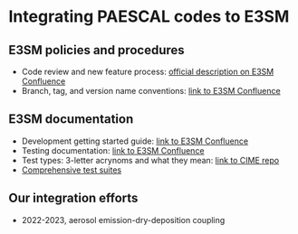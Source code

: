 # Integrating PAESCAL codes to E3SM

## E3SM policies and procedures

- Code review and new feature process: [official description on E3SM Confluence](https://acme-climate.atlassian.net/wiki/spaces/DOC/pages/3438608385/E3SM+Code+Review+and+New+Feature+Process)
- Branch, tag, and version name conventions: [link to E3SM Confluence](https://acme-climate.atlassian.net/wiki/spaces/DOC/pages/2523172/Branch+Tag+and+Version+name+conventions)

## E3SM documentation

- Development getting started guide: [link to E3SM Confluence](https://acme-climate.atlassian.net/wiki/spaces/DOC/pages/1868455/Development+Getting+Started+Guide)
- Testing documentation: [link to E3SM Confluence](https://acme-climate.atlassian.net/wiki/spaces/DOC/pages/17006925/Testing)
- Test types: 3-letter acrynoms and what they mean: [link to CIME repo](https://github.com/ESMCI/cime/blob/master/CIME/SystemTests/README)
- [Comprehensive test suites](doc_test_suites.md)

## Our integration efforts

- 2022-2023, aerosol emission-dry-deposition coupling

